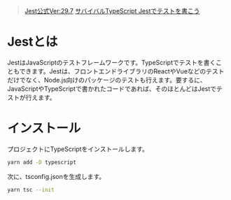 

































>[Jest公式Ver:29.7](https://jestjs.io/ja/docs/getting-started)
>[サバイバルTypeScript Jestでテストを書こう](https://typescriptbook.jp/tutorials/jest)


# Jestとは
JestはJavaScriptのテストフレームワークです。TypeScriptでテストを書くこともできます。Jestは、フロントエンドライブラリのReactやVueなどのテストだけでなく、Node.js向けのパッケージのテストも行えます。要するに、JavaScriptやTypeScriptで書かれたコードであれば、そのほとんどはJestでテストが行えます。

# インストール
プロジェクトにTypeScriptをインストールします。
```bash
yarn add -D typescript
```
次に、tsconfig.jsonを生成します。
```bash
yarn tsc --init
```





